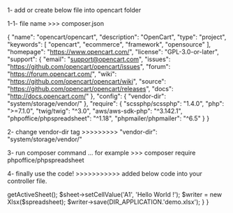 1- add or create below file into opencart folder


1-1- file name >>>  composer.json


{
  "name": "opencart/opencart",
  "description": "OpenCart",
  "type": "project",
  "keywords": [
    "opencart",
    "ecommerce",
    "framework",
    "opensource"
  ],
  "homepage": "https://www.opencart.com/",
  "license": "GPL-3.0-or-later",
  "support": {
    "email": "support@opencart.com",
    "issues": "https://github.com/opencart/opencart/issues",
    "forum": "https://forum.opencart.com/",
    "wiki": "https://github.com/opencart/opencart/wiki",
    "source": "https://github.com/opencart/opencart/releases",
    "docs": "http://docs.opencart.com/"
  },
  "config": {
    "vendor-dir": "system/storage/vendor/"
  },
  "require": {
    "scssphp/scssphp": "1.4.0",
    "php": ">=7.1.0",
    "twig/twig": "^3.0",
    "aws/aws-sdk-php": "^3.142.1",
    "phpoffice/phpspreadsheet": "^1.18",
    "phpmailer/phpmailer": "^6.5"
  }
}






2- change vendor-dir tag  >>>>>>>>>  "vendor-dir": "system/storage/vendor/"


3- run composer command ... for example >>> composer require phpoffice/phpspreadsheet


4- finally use the code! >>>>>>>>>>>  added below code into your controller file.

<?php
use PhpOffice\PhpSpreadsheet\Spreadsheet;
use PhpOffice\PhpSpreadsheet\Writer\Xlsx;

class ControllerCommonHeader extends Controller {
	public function index() {


        $spreadsheet = new Spreadsheet();
        $sheet = $spreadsheet->getActiveSheet();
        $sheet->setCellValue('A1', 'Hello World !');
        $writer = new Xlsx($spreadsheet);
        $writer->save(DIR_APPLICATION.'demo.xlsx');
        
        }
        
 }
